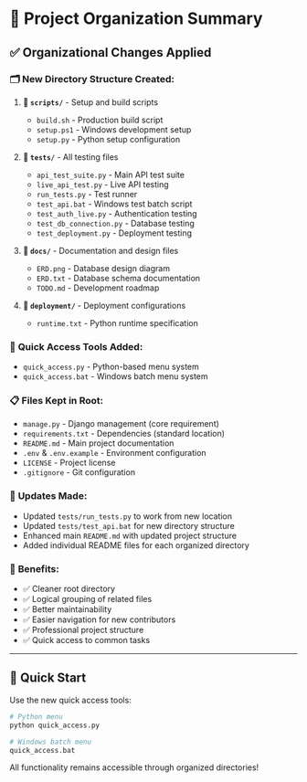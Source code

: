 # 📁 Project Organization Summary

## ✅ Organizational Changes Applied

### 🗂️ **New Directory Structure Created:**

1. **📁 `scripts/`** - Setup and build scripts
   - `build.sh` - Production build script
   - `setup.ps1` - Windows development setup
   - `setup.py` - Python setup configuration

2. **📁 `tests/`** - All testing files
   - `api_test_suite.py` - Main API test suite
   - `live_api_test.py` - Live API testing
   - `run_tests.py` - Test runner
   - `test_api.bat` - Windows test batch script
   - `test_auth_live.py` - Authentication testing
   - `test_db_connection.py` - Database testing
   - `test_deployment.py` - Deployment testing

3. **📁 `docs/`** - Documentation and design files
   - `ERD.png` - Database design diagram
   - `ERD.txt` - Database schema documentation
   - `TODO.md` - Development roadmap

4. **📁 `deployment/`** - Deployment configurations
   - `runtime.txt` - Python runtime specification

### 🚀 **Quick Access Tools Added:**
- `quick_access.py` - Python-based menu system
- `quick_access.bat` - Windows batch menu system

### 📋 **Files Kept in Root:**
- `manage.py` - Django management (core requirement)
- `requirements.txt` - Dependencies (standard location)
- `README.md` - Main project documentation
- `.env` & `.env.example` - Environment configuration
- `LICENSE` - Project license
- `.gitignore` - Git configuration

### 🔄 **Updates Made:**
- Updated `tests/run_tests.py` to work from new location
- Updated `tests/test_api.bat` for new directory structure
- Enhanced main `README.md` with updated project structure
- Added individual README files for each organized directory

### 🎯 **Benefits:**
- ✅ Cleaner root directory
- ✅ Logical grouping of related files
- ✅ Better maintainability
- ✅ Easier navigation for new contributors
- ✅ Professional project structure
- ✅ Quick access to common tasks

---

## 🚀 Quick Start

Use the new quick access tools:
```bash
# Python menu
python quick_access.py

# Windows batch menu
quick_access.bat
```

All functionality remains accessible through organized directories!